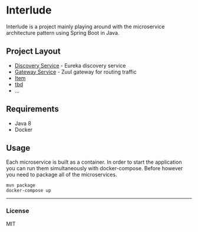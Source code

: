 # Interlude
Interlude is a project mainly playing around with the microservice architecture pattern using Spring Boot in Java.

## Project Layout
* [Discovery Service](https://github.com/august-norkko/interlude/tree/master/eureka) - Eureka discovery service
* [Gateway Service](https://github.com/august-norkko/interlude/tree/master/zuul) - Zuul gateway for routing traffic
* [Item](https://github.com/august-norkko/interlude/tree/master/item) 
* [tbd](https://github.com/august-norkko/interlude/tree/master/tbd) 
* ...

## Requirements
* Java 8
* Docker

## Usage
Each microservice is built as a container. In order to start the application you can run them simultaneously with docker-compose. Before however you need to package all of the microservices.

```
mvn package
docker-compose up
```

---
### License
MIT